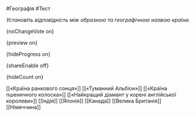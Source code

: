 #Географія #Тест

*Установіть відповідність між образною та географічною назвою країни.*

{noChangeVote on}

{preview on}

{hideProgress on}

{shareEnable off}

{hideCount on}

[[«Країна ранкового сонця»]]
[[«Туманний Альбіон»]]
[[«Країна пшеничного колоска»]]
[[«Найкращий діамант у корені англійської королеви»]]
[[Індія]]
[[Японія]]
[[Канада]]
[[Велика Британія]]
[[Німеччина]]
